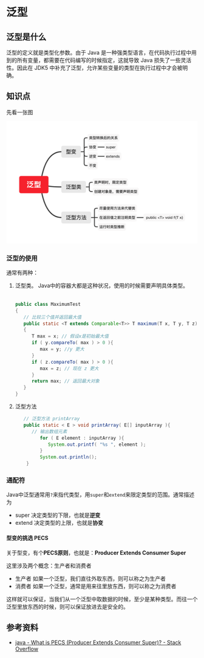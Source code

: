 # 泛型

## 泛型是什么

泛型的定义就是类型化参数。由于 Java 是一种强类型语言，在代码执行过程中用到的所有变量，都需要在代码编写的时候指定，这就导致 Java 损失了一些灵活性。因此在 JDK5 中补充了泛型，允许某些变量的类型在执行过程中才会被明确。

## 知识点

先看一张图

![summary](./泛型.png)

### 泛型的使用

通常有两种：

1. 泛型类。 Java中的容器大都是这种状况，使用的时候需要声明具体类型。

    ```java
    
    public class MaximumTest
    {
       // 比较三个值并返回最大值
       public static <T extends Comparable<T>> T maximum(T x, T y, T z)
       {                     
          T max = x; // 假设x是初始最大值
          if ( y.compareTo( max ) > 0 ){
             max = y; //y 更大
          }
          if ( z.compareTo( max ) > 0 ){
             max = z; // 现在 z 更大           
          }
          return max; // 返回最大对象
       }
    }
    
    ```

    

2. 泛型方法

    ```java
       // 泛型方法 printArray                         
       public static < E > void printArray( E[] inputArray ){
          // 输出数组元素            
             for ( E element : inputArray ){        
                System.out.printf( "%s ", element );
             }
             System.out.println();
        }
    ```

    

### 通配符

Java中泛型通常用`?`来指代类型，用`super`和`extend`来限定类型的范围。通常描述为

- super 决定类型的下限，也就是**逆变**
- extend 决定类型的上限，也就是**协变**

#### 型变的挑选 PECS

关于型变，有个**PECS原则**，也就是：**Producer Extends Consumer Super**

这里涉及两个概念：生产者和消费者

- 生产者 如果一个泛型，我们直往外取东西，则可以称之为生产者
- 消费者 如果一个泛型，通常是用来往里放东西，则可以称之为消费者

这样就可以保证，当我们从一个泛型中取数据的时候，至少是某种类型。而往一个泛型里放东西的时候，则可以保证放进去是安全的。

## 参考资料

- [java - What is PECS (Producer Extends Consumer Super)? - Stack Overflow](https://stackoverflow.com/questions/2723397/what-is-pecs-producer-extends-consumer-super)